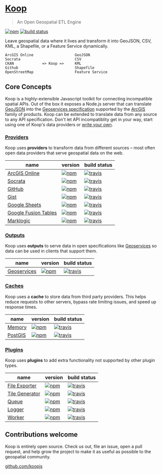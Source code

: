 # [Koop](https://github.com/koopjs/koop)

> An Open Geospatial ETL Engine

[![npm](https://img.shields.io/npm/v/koop.svg?style=flat-square)](https://www.npmjs.com/package/koop) [![build status](https://img.shields.io/travis/koopjs/koop-core/master.svg?style=flat-square)](https://travis-ci.org/koopjs/koop-core)

Leave geospatial data where it lives and transform it into GeoJSON, CSV, KML, a Shapefile, or a Feature Service dynamically.

```
ArcGIS Online                   GeoJSON
Socrata                         CSV
CKAN             => Koop =>     KML
Github                          Shapefile
OpenStreetMap                   Feature Service

```

## Core Concepts

Koop is a highly-extensible Javascript toolkit for connecting incompatible spatial APIs. Out of the box it exposes a Node.js server that can translate [GeoJSON](http://geojson.org/) into the [Geoservices specification](https://geoservices.github.io) supported by the [ArcGIS](http://www.esri.com/arcgis/about-arcgis) family of products. Koop can be extended to translate data from any source to any API specification. Don't let API incompatiblity get in your way, start using one of Koop's data providers or [write your own](/docs/specs/provider/).

### [Providers](docs/providers/)

Koop uses **providers** to transform data from different sources – most often open data providers that serve geospatial data on the web.

| name | version | build status |
| --- | --- | --- |
| [ArcGIS Online](https://github.com/koopjs/koop-provider-agol) | [![npm](https://img.shields.io/npm/v/koop-agol.svg?style=flat-square)](https://www.npmjs.com/package/koop-agol) | [![travis](https://img.shields.io/travis/koopjs/koop-provider-agol/master.svg?style=flat-square)](https://travis-ci.org/koopjs/koop-provider-agol) |
| [Socrata](https://github.com/koopjs/koop-provider-socrata) | [![npm](https://img.shields.io/npm/v/koop-socrata.svg?style=flat-square)](https://www.npmjs.com/package/koop-socrata) | [![travis](https://img.shields.io/travis/koopjs/koop-provider-socrata/master.svg?style=flat-square)](https://travis-ci.org/koopjs/koop-provider-socrata) |
| [GitHub](https://github.com/koopjs/koop-provider-github) | [![npm](https://img.shields.io/npm/v/koop-github.svg?style=flat-square)](https://www.npmjs.com/package/koop-github) | [![travis](https://img.shields.io/travis/koopjs/koop-provider-github/master.svg?style=flat-square)](https://travis-ci.org/koopjs/koop-provider-github) |
| [Gist](https://github.com/koopjs/koop-gist) | [![npm](https://img.shields.io/npm/v/koop-gist.svg?style=flat-square)](https://www.npmjs.com/package/koop-gist) | [![travis](https://img.shields.io/travis/koopjs/koop-provider-gist/master.svg?style=flat-square)](https://travis-ci.org/koopjs/koop-provider-gist) |
| [Google Sheets](https://github.com/koopjs/koop-provider-google-sheets) | [![npm](https://img.shields.io/npm/v/@koopjs/provider-google-sheets.svg?style=flat-square)](https://www.npmjs.com/package/@koopjs/provider-google-sheets) | [![travis](https://img.shields.io/travis/koopjs/koop-provider-google-sheets/master.svg?style=flat-square)](https://travis-ci.org/koopjs/koop-provider-google-sheets) |
| [Google Fusion Tables](https://github.com/koopjs/koop-provider-google-fusion-tables) | [![npm](https://img.shields.io/npm/v/@koopjs/provider-google-fusion-tables.svg?style=flat-square)](https://www.npmjs.com/package/@koopjs/provider-google-fusion-tables) | [![travis](https://img.shields.io/travis/koopjs/koop-provider-google-fusion-tables/master.svg?style=flat-square)](https://travis-ci.org/koopjs/koop-provider-google-fusion-tables) |
| [Marklogic](https://github.com/koopjs/koop-provider-marklogic) | [![npm](https://img.shields.io/npm/v/@koopjs/provider-marklogic.svg?style=flat-square)](https://www.npmjs.com/package/@koopjs/provider-marklogic) | [![travis](https://img.shields.io/travis/koopjs/koop-provider-marklogic/master.svg?style=flat-square)](https://travis-ci.org/koopjs/koop-provider-marklogic) |



### [Outputs](docs/outputs/)

Koop uses **outputs** to serve data in open specifications like [Geoservices](https://geoservices.github.io) so data can be used in clients that support them.

| name | version | build status |
| --- | --- | --- |
| [Geoservices](https://github.com/koopjs/koop-output-geoservices) | [![npm](https://img.shields.io/npm/v/koop-output-geoservices.svg?style=flat-square)](https://www.npmjs.com/package/koop-output-geoservices) | [![travis](https://img.shields.io/travis/koopjs/koop-output-geoservices/master.svg?style=flat-square)](https://travis-ci.org/koopjs/koop-output-geoservices) |

### [Caches](docs/caches/)

Koop uses a **cache** to store data from third party providers. This helps reduce requests to other servers, bypass rate limiting issues, and speed up response times.

| name | version | build status |
| --- | --- | --- |
| [Memory](https://github.com/koopjs/koop-cache-memory) | [![npm](https://img.shields.io/npm/v/koop-cache-memory.svg?style=flat-square)](https://www.npmjs.com/package/koop-cache-memory) | [![travis](https://img.shields.io/travis/koopjs/koop-cache-memory/master.svg?style=flat-square)](https://travis-ci.org/koopjs/koop-cache-memory) |
| [PostGIS](https://github.com/koopjs/koop-pgcache) | [![npm](https://img.shields.io/npm/v/koop-pgcache.svg?style=flat-square)](https://www.npmjs.com/package/koop-pgcache) | [![travis](https://img.shields.io/travis/koopjs/koop-pgcache/master.svg?style=flat-square)](https://travis-ci.org/koopjs/koop-pgcache) |

### [Plugins](docs/plugins/)

Koop uses **plugins** to add extra functionality not supported by other plugin types.

| name | version | build status |
| --- | --- | --- |
| [File Exporter](https://github.com/koopjs/koop-exporter) | [![npm](https://img.shields.io/npm/v/koop-exporter.svg?style=flat-square)](https://www.npmjs.com/package/koop-exporter) | [![travis](https://img.shields.io/travis/koopjs/koop-exporter/master.svg?style=flat-square)](https://travis-ci.org/koopjs/koop-exporter) |
| [Tile Generator](https://github.com/koopjs/koop-tile-plugin) | [![npm](https://img.shields.io/npm/v/koop-tile-plugin.svg?style=flat-square)](https://www.npmjs.com/package/koop-tile-plugin) | [![travis](https://img.shields.io/travis/koopjs/koop-tile-plugin/master.svg?style=flat-square)](https://travis-ci.org/koopjs/koop-tile-plugin) |
| [Queue](https://github.com/koopjs/koop-queue) | [![npm](https://img.shields.io/npm/v/koop-queue.svg?style=flat-square)](https://www.npmjs.com/package/koop-queue) | [![travis](https://img.shields.io/travis/koopjs/koop-queue/master.svg?style=flat-square)](https://travis-ci.org/koopjs/koop-queue) |
| [Logger](https://github.com/koopjs/koop-logger) | [![npm](https://img.shields.io/npm/v/koop-logger.svg?style=flat-square)](https://www.npmjs.com/package/koop-logger) | [![travis](https://img.shields.io/travis/koopjs/koop-logger/master.svg?style=flat-square)](https://travis-ci.org/koopjs/koop-logger) |
| [Worker](https://github.com/koopjs/koop-worker) | [![npm](https://img.shields.io/npm/v/koop-worker.svg?style=flat-square)](https://www.npmjs.com/package/koop-worker) | [![travis](https://img.shields.io/travis/koopjs/koop-worker/master.svg?style=flat-square)](https://travis-ci.org/koopjs/koop-worker) |

## Contributions welcome

Koop is entirely open source. Check us out, file an issue, open a pull request, and help grow the project to make it as useful as possible to the geospatial community.

[github.com/koopjs](https://github.com/koopjs)
